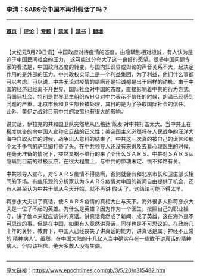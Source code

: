 ### 李清：SARS令中国不再讲假话了吗？

---

#### [首页](../../../..?n315482) &nbsp;|&nbsp; [评论](../../../../../epoch-comment?n315482) &nbsp;|&nbsp; [专题](../../../../../epoch-special?n315482) &nbsp;|&nbsp; [禁闻](../../../../../epoch-news?n315482) &nbsp;|&nbsp; [禁书](../../../../../books?n315482) &nbsp;|&nbsp; [翻墙](https://github.com/gfw-breaker/nogfw/blob/master/README.md?n315482)


<div class="post_content" id="artbody" itemprop="articleBody">
 <!-- article content begin -->
 <p>
  <font color="#ffffff">
   (http://www.epochtimes.com)
  </font>
  <br/>
  【大纪元5月20日讯】中国政府对待疫情的态度，由隐瞒到相对坦诚，有人认为是迫于中国民间社会的压力， 这可能过分夸大了这一良好的愿望。很多中国问题专家的看法是，中国政府态度的转变，与国内知识界或舆论的声音关系不大，起决定作用的是外部的压力。中共政权实际上是一个利益集团，为了利益，他们什么事都可以考虑。可以说，中共无论对疫情的隐瞒还是坦诚都是出于同样的动机。由于中国的经济已经离不开世界，国际社会对中国的态度，直接影响着中共的行为方式。当国际社会、特别是世界卫生组织ＷＨＯ对中共表示不信任的时候，胡温已经感到问题的严重。北京市长和卫生部长被处理，其目的是为了争取国际社会的信任。 此外，美伊之战对目前中共的决策也有很大的影响。
 </p>
 <p>
  说实话，伊拉克的共和国卫队突然地从巴格达‘蒸发’对中共打击太大。当中共正在极度伉奋的向中国人宣称它反战的正义性；美帝国主义必然将在人民战争的汪洋大海中自取灭亡的时候，战争出人意料的结束了。中共这一次真的被自己的谎言和那个太不争气的萨旦姆打昏了头。在中共领导人还没有来得及去看心理医生的时候，在毫无准备的情况下，突然又祸不单行的来了个什么ＳＡＲＳ。中共对ＳＡＲＳ从隐瞒到目前的过极反应，在很大程度上，与中共的惊魂未定、慌不择路有关。
 </p>
 <p>
  中共领导人宣布，对ＳＡＲＳ疫情不得隐瞒，否则就会有和北京市长和卫生部长相同的下场。有些乐观的分析家认为ＳＡＲＳ疫情对中国的新闻自由提供了机会，还有人甚至认为中共干部从今天开始，就不再讲
  <ok href="https://www.epochtimes.com/gb/tag/%E5%81%87%E8%AF%9D.html">
   假话
  </ok>
  了。这结论可能下得太早。
 </p>
 <p>
  蒋彦永大夫讲了真话，使ＳＡＲＳ疫情的真相大白与天下。海外很多人称蒋彦永大夫是一位了不起的英雄。为什么是英雄？因为作为一个医生，按照自己的职业操守，讲了他本来就应该讲的真话。讲真话竟然成了新闻、成了英雄，这在海外是不可思议的事。但是在中国，如果有人竟然讲真话，同样也是不可思议的。在政府几十年的关怀、教育下，中国人已经丧失了讲真话的能力，讲真话是属于神经不正常的‘精神病人’。虽然，在中国大陆的十几亿人当中确实存在一些敢于讲真话的精神病人，但应该相信，绝大多数人没有生病。
  <br/>
  <font color="#ffffff">
   (http://www.dajiyuan.com)
  </font>
 </p>
 <!-- article content end -->
 <div id="below_article_ad">
 </div>
</div>


---

原文链接：https://www.epochtimes.com/gb/3/5/20/n315482.htm